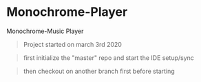 # Monochrome-Player
Monochrome-Music Player

> Project started on march 3rd 2020

> first initialize the "master" repo and start the IDE setup/sync

> then checkout on another branch first before starting

